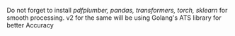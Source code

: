 Do not forget to install _pdfplumber, pandas, transformers, torch, sklearn_ for smooth processing.
v2 for the same will be using Golang's ATS library for better Accuracy
